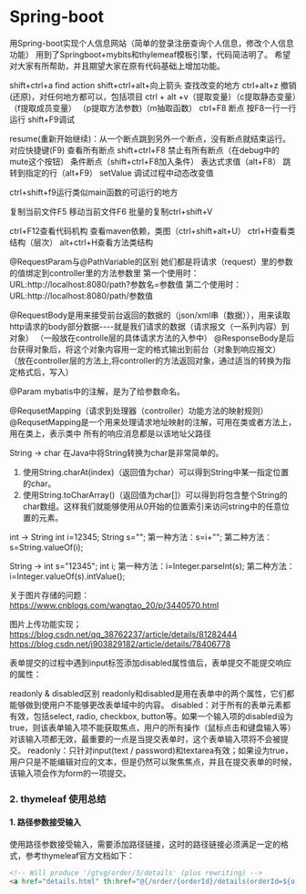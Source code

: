 # Spring-boot
用Spring-boot实现个人信息网站（简单的登录注册查询个人信息，修改个人信息功能）
用到了Springboot+mybits和thylemeaf模板引擎，代码简洁明了。
希望对大家有所帮助，并且期望大家在原有代码基础上增加功能。


shift+ctrl+a    find action
shift+ctrl+alt+向上箭头  查找改变的地方
ctrl+alt+z  撤销(还原)，对任何地方都可以，包括项目
ctrl + alt +v（提取变量）（c提取静态变量）（f提取成员变量） （p提取方法参数)（m抽取函数）
ctrl+F8 断点 按F8一行一行运行
shift+F9调试

resume(重新开始继续)：从一个断点跳到另外一个断点，没有断点就结束运行。对应快捷键(F9)
查看所有断点 shift+ctrl+F8
禁止有所有断点（在debug中的mute这个按钮）
条件断点（shift+ctrl+F8加入条件）
表达式求值（alt+F8）
跳转到指定的行（alt+F9）
setValue 调试过程中动态改变值

ctrl+shift+f9运行类似main函数的可运行的地方

复制当前文件F5
移动当前文件F6
批量的复制ctrl+shift+V

ctrl+F12查看代码机构
查看maven依赖，类图（ctrl+shift+alt+U）
ctrl+H查看类结构（层次）
alt+ctrl+H查看方法类结构


@RequestParam与@PathVariable的区别
她们都是将请求（request）里的参数的值绑定到controller里的方法参数里
第一个使用时：URL:http://localhost:8080/path?参数名=参数值
第二个使用时：URL:http://localhost:8080/path/参数值

@RequestBody是用来接受前台返回的数据的（json/xml串（数据）），用来读取http请求的body部分数据----就是我们请求的数据（请求报文（一系列内容）到对象）
（一般放在controlle层的具体请求方法的入参中）
@ResponseBody是后台获得对象后，将这个对象内容用一定的格式输出到前台（对象到响应报文）
（放在controller层的方法上,将controller的方法返回对象，通过适当的转换为指定格式后，写入）

@Param mybatis中的注解，是为了给参数命名。

@RequsetMapping（请求到处理器（controller）功能方法的映射规则）
@RequsetMapping是一个用来处理请求地址映射的注解，可用在类或者方法上，用在类上，表示类中
所有的响应消息都是以该地址父路径


String  -> char
在Java中将String转换为char是非常简单的。
1. 使用String.charAt(index)（返回值为char）可以得到String中某一指定位置的char。
2. 使用String.toCharArray()（返回值为char[]）可以得到将包含整个String的char数组。这样我们就能够使用从0开始的位置索引来访问string中的任意位置的元素。

int -> String 
int i=12345;
String s="";
第一种方法：s=i+"";
第二种方法：s=String.valueOf(i);

String -> int 
s="12345";
int i;
第一种方法：i=Integer.parseInt(s);
第二种方法：i=Integer.valueOf(s).intValue();


关于图片存储的问题：
https://www.cnblogs.com/wangtao_20/p/3440570.html


图片上传功能实现；
https://blog.csdn.net/qq_38762237/article/details/81282444
https://blog.csdn.net/j903829182/article/details/78406778


表单提交的过程中遇到input标签添加disabled属性值后，表单提交不能提交响应的属性：

readonly & disabled区别
readonly和disabled是用在表单中的两个属性，它们都能够做到使用户不能够更改表单域中的内容。
disabled：对于所有的表单元素都有效，包括select, radio, checkbox, button等。如果一个输入项的disabled设为true，则该表单输入项不能获取焦点，用户的所有操作（鼠标点击和键盘输入等）对该输入项都无效，最重要的一点是当提交表单时，这个表单输入项将不会被提交。
readonly：只针对input(text / password)和textarea有效；如果设为true，用户只是不能编辑对应的文本，但是仍然可以聚焦焦点，并且在提交表单的时候，该输入项会作为form的一项提交。


### 2. thymeleaf 使用总结

#### 1. 路径参数接受输入

使用路径参数接受输入，需要添加路径链接，这时的路径链接必须满足一定的格式，参考thymeleaf官方文档如下：

```html
<!-- Will produce '/gtvg/order/3/details' (plus rewriting) -->
<a href="details.html" th:href="@{/order/{orderId}/details(orderId=${o.id})}">view</a>
```